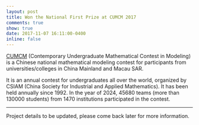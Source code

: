 ```yaml
---
layout: post
title: Won the National First Prize at CUMCM 2017
comments: true
show: true
date: 2017-11-07 16:11:00-0400
inline: false
---
```


[CUMCM](http://www.mcm.edu.cn/html_cn/node/bcf1ba1418779fab1ee5f10717b95bfc.html) (Contemporary Undergraduate Mathematical Contest in Modeling) is a Chinese national mathematical modeling contest for participants from universities/colleges in China Mainland and Macau SAR.

It is an annual contest for undergraduates all over the world, organized by CSIAM (China Society for Industrial and Applied Mathematics). It has been held annually since 1992. In the year of 2024, 45680 teams (more than 130000 students) from 1470 institutions participated in the contest.

---

Project details to be updated, please come back later for more information.
